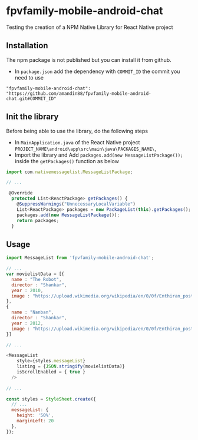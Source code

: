 # fpvfamily-mobile-android-chat

Testing the creation of a NPM Native Library for React Native project 

## Installation 

The npm package is not published but you can install it from github.

- In `package.json` add the dependency with `COMMIT_ID` the commit you need to use

`"fpvfamily-mobile-android-chat": "https://github.com/amandin88/fpvfamily-mobile-android-chat.git#COMMIT_ID"`


## Init the library

Before being able to use the library, do the following steps

- In `MainApplication.java` of the React Native project `PROJECT_NAME\android\app\src\main\java\PACKAGES_NAME\`, 
- Import the library and Add `packages.add(new MessageListPackage());` inside the `getPackages()` function as below


```js
import com.nativemessagelist.MessageListPackage;

// ...

 @Override
  protected List<ReactPackage> getPackages() {
    @SuppressWarnings("UnnecessaryLocalVariable")
    List<ReactPackage> packages = new PackageList(this).getPackages();
    packages.add(new MessageListPackage());
    return packages;
  }
```


## Usage


```js
import MessageList from 'fpvfamily-mobile-android-chat';

// ...
var movielistData = [{
  name : "The Robot",
  director : "Shankar",
  year : 2010,
  image : "https://upload.wikimedia.org/wikipedia/en/0/0f/Enthiran_poster.jpg"
},
{
  name : "Nanban",
  director : "Shankar",
  year : 2012,
  image : "https://upload.wikimedia.org/wikipedia/en/0/0f/Enthiran_poster.jpg"
}]

// ...

<MessageList 
    style={styles.messageList} 
    listing = {JSON.stringify(movielistData)}
    isScrollEnabled = { true }
  />
      
// ...

const styles = StyleSheet.create({
  // ...
  messageList: {
    height: '50%',
    marginLeft: 20
  },
});
```
